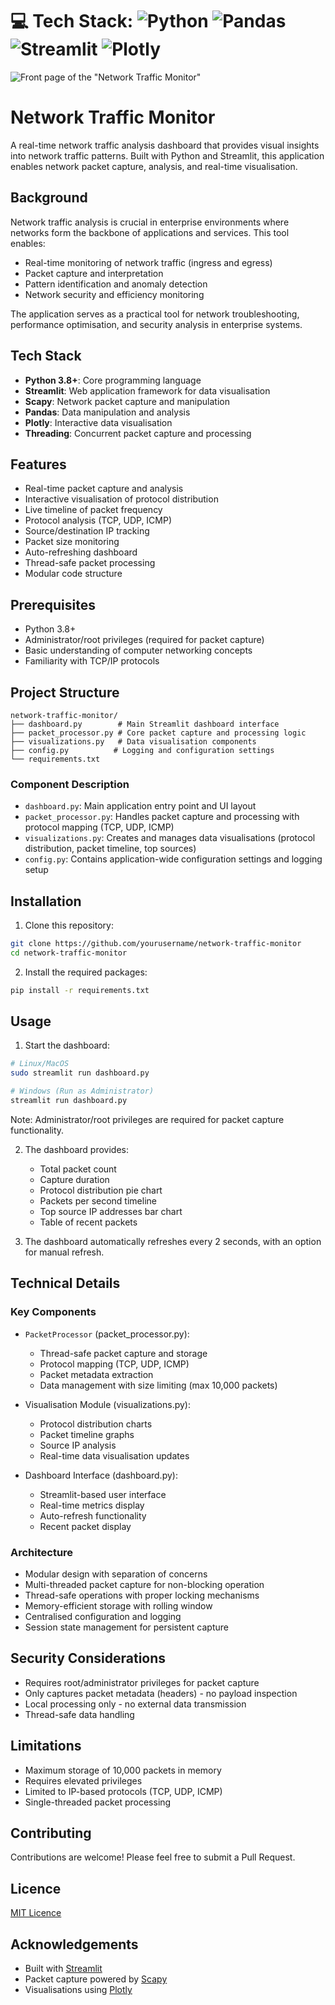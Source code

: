 # 💻 Tech Stack: ![Python](https://img.shields.io/badge/python-3670A0?style=plastic&logo=python&logoColor=ffdd54) ![Pandas](https://img.shields.io/badge/pandas-%23150458.svg?style=plastic&logo=pandas&logoColor=white) ![Streamlit](https://img.shields.io/badge/Streamlit-FF4B4B?style=plastic&logo=Streamlit&logoColor=white) ![Plotly](https://img.shields.io/badge/Plotly-239120?style=plastic&logo=plotly&logoColor=white)

![Front page of the "Network Traffic Monitor"](/screenshot.png)

# Network Traffic Monitor

A real-time network traffic analysis dashboard that provides visual insights into network traffic patterns. Built with Python and Streamlit, this application enables network packet capture, analysis, and real-time visualisation.

## Background

Network traffic analysis is crucial in enterprise environments where networks form the backbone of applications and services. This tool enables:
- Real-time monitoring of network traffic (ingress and egress)
- Packet capture and interpretation
- Pattern identification and anomaly detection
- Network security and efficiency monitoring

The application serves as a practical tool for network troubleshooting, performance optimisation, and security analysis in enterprise systems.

## Tech Stack

- **Python 3.8+**: Core programming language
- **Streamlit**: Web application framework for data visualisation
- **Scapy**: Network packet capture and manipulation
- **Pandas**: Data manipulation and analysis
- **Plotly**: Interactive data visualisation
- **Threading**: Concurrent packet capture and processing

## Features

- Real-time packet capture and analysis
- Interactive visualisation of protocol distribution
- Live timeline of packet frequency
- Protocol analysis (TCP, UDP, ICMP)
- Source/destination IP tracking
- Packet size monitoring
- Auto-refreshing dashboard
- Thread-safe packet processing
- Modular code structure

## Prerequisites

- Python 3.8+
- Administrator/root privileges (required for packet capture)
- Basic understanding of computer networking concepts
- Familiarity with TCP/IP protocols

## Project Structure

```
network-traffic-monitor/
├── dashboard.py        # Main Streamlit dashboard interface
├── packet_processor.py # Core packet capture and processing logic
├── visualizations.py   # Data visualisation components
├── config.py          # Logging and configuration settings
└── requirements.txt
```

### Component Description

- `dashboard.py`: Main application entry point and UI layout
- `packet_processor.py`: Handles packet capture and processing with protocol mapping (TCP, UDP, ICMP)
- `visualizations.py`: Creates and manages data visualisations (protocol distribution, packet timeline, top sources)
- `config.py`: Contains application-wide configuration settings and logging setup

## Installation

1. Clone this repository:
```bash
git clone https://github.com/yourusername/network-traffic-monitor
cd network-traffic-monitor
```

2. Install the required packages:
```bash
pip install -r requirements.txt
```

## Usage

1. Start the dashboard:
```bash
# Linux/MacOS
sudo streamlit run dashboard.py

# Windows (Run as Administrator)
streamlit run dashboard.py
```

Note: Administrator/root privileges are required for packet capture functionality.

2. The dashboard provides:
   - Total packet count
   - Capture duration
   - Protocol distribution pie chart
   - Packets per second timeline
   - Top source IP addresses bar chart
   - Table of recent packets

3. The dashboard automatically refreshes every 2 seconds, with an option for manual refresh.

## Technical Details

### Key Components

- `PacketProcessor` (packet_processor.py):
  - Thread-safe packet capture and storage
  - Protocol mapping (TCP, UDP, ICMP)
  - Packet metadata extraction
  - Data management with size limiting (max 10,000 packets)

- Visualisation Module (visualizations.py):
  - Protocol distribution charts
  - Packet timeline graphs
  - Source IP analysis
  - Real-time data visualisation updates

- Dashboard Interface (dashboard.py):
  - Streamlit-based user interface
  - Real-time metrics display
  - Auto-refresh functionality
  - Recent packet display

### Architecture

- Modular design with separation of concerns
- Multi-threaded packet capture for non-blocking operation
- Thread-safe operations with proper locking mechanisms
- Memory-efficient storage with rolling window
- Centralised configuration and logging
- Session state management for persistent capture

## Security Considerations

- Requires root/administrator privileges for packet capture
- Only captures packet metadata (headers) - no payload inspection
- Local processing only - no external data transmission
- Thread-safe data handling

## Limitations

- Maximum storage of 10,000 packets in memory
- Requires elevated privileges
- Limited to IP-based protocols (TCP, UDP, ICMP)
- Single-threaded packet processing

## Contributing

Contributions are welcome! Please feel free to submit a Pull Request.

## Licence

[MIT Licence](LICENCE)

## Acknowledgements

- Built with [Streamlit](https://streamlit.io/)
- Packet capture powered by [Scapy](https://scapy.net/)
- Visualisations using [Plotly](https://plotly.com/)
